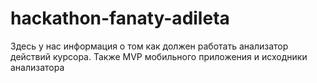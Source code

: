 # hackathon-fanaty-adileta
Здесь у нас информация о том как должен работать анализатор действий курсора. Также MVP мобильного приложения и исходники анализатора
